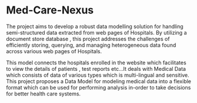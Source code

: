 # Med-Care-Nexus
The project aims to develop a robust  data modelling solution for handling semi-structured data extracted from web pages of Hospitals. By utilizing a document store database , this project addresses the challenges of efficiently storing, querying, and managing heterogeneous data found across various web pages of Hospitals.

This model connects the hospitals enrolled in the website which facilitates to view  the details of patients , test reports etc...It deals with Medical Data which consists of data of various types which is multi-lingual and sensitive. This project proposes a Data Model for modeling medical data into a flexible format  which can be used for performing analysis in-order to take decisions for better health care systems.
